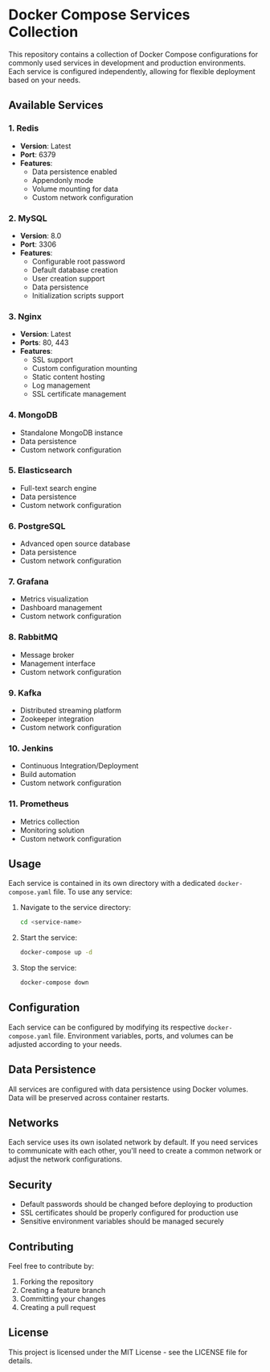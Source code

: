 # Docker Compose Services Collection

This repository contains a collection of Docker Compose configurations for commonly used services in development and production environments. Each service is configured independently, allowing for flexible deployment based on your needs.

## Available Services

### 1. Redis
- **Version**: Latest
- **Port**: 6379
- **Features**:
  - Data persistence enabled
  - Appendonly mode
  - Volume mounting for data
  - Custom network configuration

### 2. MySQL
- **Version**: 8.0
- **Port**: 3306
- **Features**:
  - Configurable root password
  - Default database creation
  - User creation support
  - Data persistence
  - Initialization scripts support

### 3. Nginx
- **Version**: Latest
- **Ports**: 80, 443
- **Features**:
  - SSL support
  - Custom configuration mounting
  - Static content hosting
  - Log management
  - SSL certificate management

### 4. MongoDB
- Standalone MongoDB instance
- Data persistence
- Custom network configuration

### 5. Elasticsearch
- Full-text search engine
- Data persistence
- Custom network configuration

### 6. PostgreSQL
- Advanced open source database
- Data persistence
- Custom network configuration

### 7. Grafana
- Metrics visualization
- Dashboard management
- Custom network configuration

### 8. RabbitMQ
- Message broker
- Management interface
- Custom network configuration

### 9. Kafka
- Distributed streaming platform
- Zookeeper integration
- Custom network configuration

### 10. Jenkins
- Continuous Integration/Deployment
- Build automation
- Custom network configuration

### 11. Prometheus
- Metrics collection
- Monitoring solution
- Custom network configuration

## Usage

Each service is contained in its own directory with a dedicated `docker-compose.yaml` file. To use any service:

1. Navigate to the service directory:
   ```bash
   cd <service-name>
   ```

2. Start the service:
   ```bash
   docker-compose up -d
   ```

3. Stop the service:
   ```bash
   docker-compose down
   ```

## Configuration

Each service can be configured by modifying its respective `docker-compose.yaml` file. Environment variables, ports, and volumes can be adjusted according to your needs.

## Data Persistence

All services are configured with data persistence using Docker volumes. Data will be preserved across container restarts.

## Networks

Each service uses its own isolated network by default. If you need services to communicate with each other, you'll need to create a common network or adjust the network configurations.

## Security

- Default passwords should be changed before deploying to production
- SSL certificates should be properly configured for production use
- Sensitive environment variables should be managed securely

## Contributing

Feel free to contribute by:
1. Forking the repository
2. Creating a feature branch
3. Committing your changes
4. Creating a pull request

## License

This project is licensed under the MIT License - see the LICENSE file for details.